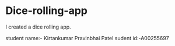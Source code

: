 # Dice-rolling-app
I created a dice rolling app.

student name:- Kirtankumar Pravinbhai Patel
sudent id:-A00255697
